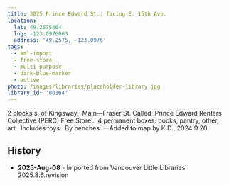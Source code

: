 ```yaml
---
title: 3075 Prince Edward St.; facing E. 15th Ave.
location:
  lat: 49.2575464
  lng: -123.0976063
  address: '49.2575, -123.0976'
tags:
  - kml-import
  - free-store
  - multi-purpose
  - dark-blue-marker
  - active
photo: /images/libraries/placeholder-library.jpg
library_id: '00164'
---
```

2 blocks s. of Kingsway.  Main—Fraser St.
Called 'Prince Edward Renters Collective (PERC) 
Free Store'.  4 permanent boxes: books, pantry, other, art.  Includes toys.  By benches.
—Added to map by K.D., 2024 9 20. 

## History
- **2025-Aug-08** - Imported from Vancouver Little Libraries 2025.8.6.revision
